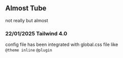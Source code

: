 
## Almost Tube
not really but almost

### 22/01/2025 Tailwind 4.0

config file has been integrated with global.css file like <br/>
```@theme inline```
```@plugin```